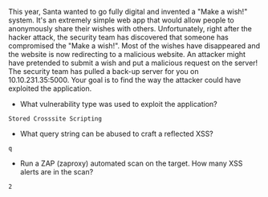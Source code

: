 This year, Santa wanted to go fully digital and invented a "Make a wish!" system. It's an extremely simple web app that would allow people to anonymously share their wishes with others. Unfortunately, right after the hacker attack, the security team has discovered that someone has compromised the "Make a wish!". Most of the wishes have disappeared and the website is now redirecting to a malicious website.  An attacker might have pretended to submit a wish and put a malicious request on the server! The security team has pulled a back-up server for you on 10.10.231.35:5000. Your goal is to find the way the attacker could have exploited the application.


- What vulnerability type was used to exploit the application?
```
Stored Crosssite Scripting
```
- What query string can be abused to craft a reflected XSS?
```
q
```

- Run a ZAP (zaproxy) automated scan on the target. How many XSS alerts are in the scan?
```
2
```
